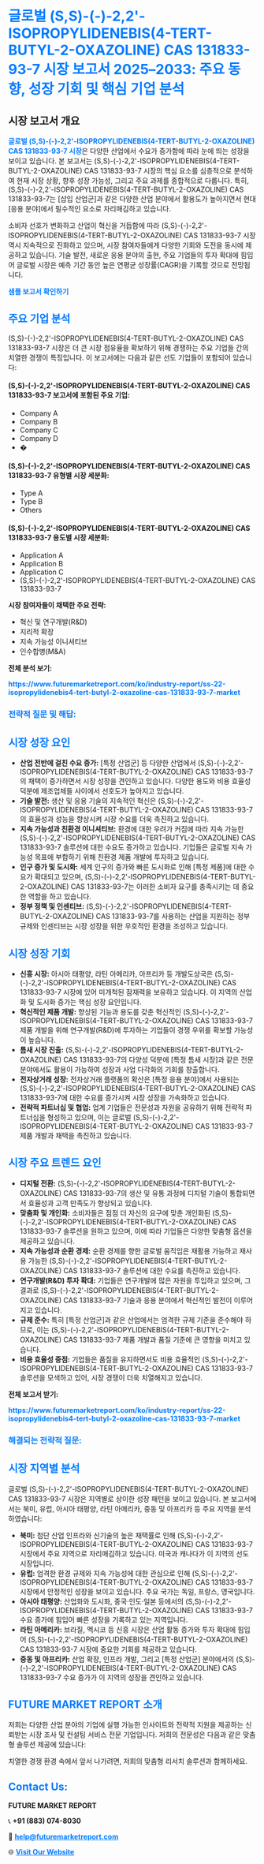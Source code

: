<h1 style="color: #007BFF;">글로벌 (S,S)-(-)-2,2'-ISOPROPYLIDENEBIS(4-TERT-BUTYL-2-OXAZOLINE) CAS 131833-93-7 시장 보고서 2025–2033: 주요 동향, 성장 기회 및 핵심 기업 분석</h1>

<section id="overview">
<h2>시장 보고서 개요</h2>
<p><a href="https://www.futuremarketreport.com/ko/industry-report/ss-22-isopropylidenebis4-tert-butyl-2-oxazoline-cas-131833-93-7-market" style="color: #007BFF; text-decoration: none;"><strong>글로벌 (S,S)-(-)-2,2'-ISOPROPYLIDENEBIS(4-TERT-BUTYL-2-OXAZOLINE) CAS 131833-93-7 시장</strong></a>은 다양한 산업에서 수요가 증가함에 따라 눈에 띄는 성장을 보이고 있습니다. 본 보고서는 (S,S)-(-)-2,2'-ISOPROPYLIDENEBIS(4-TERT-BUTYL-2-OXAZOLINE) CAS 131833-93-7 시장의 핵심 요소를 심층적으로 분석하여 현재 시장 상황, 향후 성장 가능성, 그리고 주요 과제를 종합적으로 다룹니다. 특히, (S,S)-(-)-2,2'-ISOPROPYLIDENEBIS(4-TERT-BUTYL-2-OXAZOLINE) CAS 131833-93-7는 [삽입 산업군]과 같은 다양한 산업 분야에서 활용도가 높아지면서 현대 [응용 분야]에서 필수적인 요소로 자리매김하고 있습니다.</p>
<p>소비자 선호가 변화하고 산업이 혁신을 거듭함에 따라 (S,S)-(-)-2,2'-ISOPROPYLIDENEBIS(4-TERT-BUTYL-2-OXAZOLINE) CAS 131833-93-7 시장 역시 지속적으로 진화하고 있으며, 시장 참여자들에게 다양한 기회와 도전을 동시에 제공하고 있습니다. 기술 발전, 새로운 응용 분야의 출현, 주요 기업들의 투자 확대에 힘입어 글로벌 시장은 예측 기간 동안 높은 연평균 성장률(CAGR)을 기록할 것으로 전망됩니다.</p>
</section>

<section id="overview">
<p><a href="https://www.futuremarketreport.com/ko/request-sample/reportId=112318" style="color: #007BFF; text-decoration: none;"><strong>샘플 보고서 확인하기</strong></a></p>
</section>

<section id="key-players">
<h2 style="color: #007BFF;">주요 기업 분석</h2>
<p>(S,S)-(-)-2,2'-ISOPROPYLIDENEBIS(4-TERT-BUTYL-2-OXAZOLINE) CAS 131833-93-7 시장은 더 큰 시장 점유율을 확보하기 위해 경쟁하는 주요 기업들 간의 치열한 경쟁이 특징입니다. 이 보고서에는 다음과 같은 선도 기업들이 포함되어 있습니다:</p>
<h4>(S,S)-(-)-2,2'-ISOPROPYLIDENEBIS(4-TERT-BUTYL-2-OXAZOLINE) CAS 131833-93-7 보고서에 포함된 주요 기업:</h4>
<ul><li>Company A</li><li>Company B</li><li>Company C</li><li>Company D</li><li>�</li></ul>
<h4>(S,S)-(-)-2,2'-ISOPROPYLIDENEBIS(4-TERT-BUTYL-2-OXAZOLINE) CAS 131833-93-7 유형별 시장 세분화:</h4>
<ul><li>Type A</li><li>Type B</li><li>Others</li></ul>

<h4>(S,S)-(-)-2,2'-ISOPROPYLIDENEBIS(4-TERT-BUTYL-2-OXAZOLINE) CAS 131833-93-7 용도별 시장 세분화:</h4>
<ul><li>Application A</li><li>Application B</li><li>Application C</li><li>(S,S)-(-)-2,2&#039;-ISOPROPYLIDENEBIS(4-TERT-BUTYL-2-OXAZOLINE) CAS 131833-93-7</li></ul>
<p><strong>시장 참여자들이 채택한 주요 전략:</strong></p>
<ul>
<li>혁신 및 연구개발(R&D)</li>
<li>지리적 확장</li>
<li>지속 가능성 이니셔티브</li>
<li>인수합병(M&A)</li>
</ul>
</section>

<section>
<p><strong>전체 분석 보기:</strong></p><a href="https://www.futuremarketreport.com/ko/industry-report/ss-22-isopropylidenebis4-tert-butyl-2-oxazoline-cas-131833-93-7-market" style="color: #007BFF; text-decoration: none;"><strong>https://www.futuremarketreport.com/ko/industry-report/ss-22-isopropylidenebis4-tert-butyl-2-oxazoline-cas-131833-93-7-market</strong></a>
<h3 style="color: #007BFF;">전략적 질문 및 해답:</h3>
</section>

<section id="driving-factors">
<h2 style="color: #007BFF;">시장 성장 요인</h2>
<ul>
<li><strong>산업 전반에 걸친 수요 증가:</strong> [특정 산업군] 등 다양한 산업에서 (S,S)-(-)-2,2'-ISOPROPYLIDENEBIS(4-TERT-BUTYL-2-OXAZOLINE) CAS 131833-93-7의 채택이 증가하면서 시장 성장을 견인하고 있습니다. 다양한 용도와 비용 효율성 덕분에 제조업체들 사이에서 선호도가 높아지고 있습니다.</li>
<li><strong>기술 발전:</strong> 생산 및 응용 기술의 지속적인 혁신은 (S,S)-(-)-2,2'-ISOPROPYLIDENEBIS(4-TERT-BUTYL-2-OXAZOLINE) CAS 131833-93-7의 효율성과 성능을 향상시켜 시장 수요를 더욱 촉진하고 있습니다.</li>
<li><strong>지속 가능성과 친환경 이니셔티브:</strong> 환경에 대한 우려가 커짐에 따라 지속 가능한 (S,S)-(-)-2,2'-ISOPROPYLIDENEBIS(4-TERT-BUTYL-2-OXAZOLINE) CAS 131833-93-7 솔루션에 대한 수요도 증가하고 있습니다. 기업들은 글로벌 지속 가능성 목표에 부합하기 위해 친환경 제품 개발에 투자하고 있습니다.</li>
<li><strong>인구 증가 및 도시화:</strong> 세계 인구의 증가와 빠른 도시화로 인해 [특정 제품]에 대한 수요가 확대되고 있으며, (S,S)-(-)-2,2'-ISOPROPYLIDENEBIS(4-TERT-BUTYL-2-OXAZOLINE) CAS 131833-93-7는 이러한 소비자 요구를 충족시키는 데 중요한 역할을 하고 있습니다.</li>
<li><strong>정부 정책 및 인센티브:</strong> (S,S)-(-)-2,2'-ISOPROPYLIDENEBIS(4-TERT-BUTYL-2-OXAZOLINE) CAS 131833-93-7를 사용하는 산업을 지원하는 정부 규제와 인센티브는 시장 성장을 위한 우호적인 환경을 조성하고 있습니다.</li>
</ul>
</section>

<section id="growth-opportunities">
<h2 style="color: #007BFF;">시장 성장 기회</h2>
<ul>
<li><strong>신흥 시장:</strong> 아시아 태평양, 라틴 아메리카, 아프리카 등 개발도상국은 (S,S)-(-)-2,2'-ISOPROPYLIDENEBIS(4-TERT-BUTYL-2-OXAZOLINE) CAS 131833-93-7 시장에 있어 미개척된 잠재력을 보유하고 있습니다. 이 지역의 산업화 및 도시화 증가는 핵심 성장 요인입니다.</li>
<li><strong>혁신적인 제품 개발:</strong> 향상된 기능과 용도를 갖춘 혁신적인 (S,S)-(-)-2,2'-ISOPROPYLIDENEBIS(4-TERT-BUTYL-2-OXAZOLINE) CAS 131833-93-7 제품 개발을 위해 연구개발(R&D)에 투자하는 기업들이 경쟁 우위를 확보할 가능성이 높습니다.</li>
<li><strong>틈새 시장 진출:</strong> (S,S)-(-)-2,2'-ISOPROPYLIDENEBIS(4-TERT-BUTYL-2-OXAZOLINE) CAS 131833-93-7의 다양성 덕분에 [특정 틈새 시장]과 같은 전문 분야에서도 활용이 가능하여 성장과 사업 다각화의 기회를 창출합니다.</li>
<li><strong>전자상거래 성장:</strong> 전자상거래 플랫폼의 확산은 [특정 응용 분야]에서 사용되는 (S,S)-(-)-2,2'-ISOPROPYLIDENEBIS(4-TERT-BUTYL-2-OXAZOLINE) CAS 131833-93-7에 대한 수요를 증가시켜 시장 성장을 가속화하고 있습니다.</li>
<li><strong>전략적 파트너십 및 협업:</strong> 업계 기업들은 전문성과 자원을 공유하기 위해 전략적 파트너십을 형성하고 있으며, 이는 글로벌 (S,S)-(-)-2,2'-ISOPROPYLIDENEBIS(4-TERT-BUTYL-2-OXAZOLINE) CAS 131833-93-7 제품 개발과 채택을 촉진하고 있습니다.</li>
</ul>
</section>

<section id="trending-factors">
<h2 style="color: #007BFF;">시장 주요 트렌드 요인</h2>
<ul>
<li><strong>디지털 전환:</strong> (S,S)-(-)-2,2'-ISOPROPYLIDENEBIS(4-TERT-BUTYL-2-OXAZOLINE) CAS 131833-93-7의 생산 및 유통 과정에 디지털 기술이 통합되면서 효율성과 고객 만족도가 향상되고 있습니다.</li>
<li><strong>맞춤화 및 개인화:</strong> 소비자들은 점점 더 자신의 요구에 맞춘 개인화된 (S,S)-(-)-2,2'-ISOPROPYLIDENEBIS(4-TERT-BUTYL-2-OXAZOLINE) CAS 131833-93-7 솔루션을 원하고 있으며, 이에 따라 기업들은 다양한 맞춤형 옵션을 제공하고 있습니다.</li>
<li><strong>지속 가능성과 순환 경제:</strong> 순환 경제를 향한 글로벌 움직임은 재활용 가능하고 재사용 가능한 (S,S)-(-)-2,2'-ISOPROPYLIDENEBIS(4-TERT-BUTYL-2-OXAZOLINE) CAS 131833-93-7 솔루션에 대한 수요를 촉진하고 있습니다.</li>
<li><strong>연구개발(R&D) 투자 확대:</strong> 기업들은 연구개발에 많은 자원을 투입하고 있으며, 그 결과로 (S,S)-(-)-2,2'-ISOPROPYLIDENEBIS(4-TERT-BUTYL-2-OXAZOLINE) CAS 131833-93-7 기술과 응용 분야에서 혁신적인 발전이 이루어지고 있습니다.</li>
<li><strong>규제 준수:</strong> 특히 [특정 산업군]과 같은 산업에서는 엄격한 규제 기준을 준수해야 하므로, 이는 (S,S)-(-)-2,2'-ISOPROPYLIDENEBIS(4-TERT-BUTYL-2-OXAZOLINE) CAS 131833-93-7 제품 개발과 품질 기준에 큰 영향을 미치고 있습니다.</li>
<li><strong>비용 효율성 중점:</strong> 기업들은 품질을 유지하면서도 비용 효율적인 (S,S)-(-)-2,2'-ISOPROPYLIDENEBIS(4-TERT-BUTYL-2-OXAZOLINE) CAS 131833-93-7 솔루션을 모색하고 있어, 시장 경쟁이 더욱 치열해지고 있습니다.</li>
</ul>
</section>

<section>
<p><strong>전체 보고서 받기:</strong></p><a href="https://www.futuremarketreport.com/ko/industry-report/ss-22-isopropylidenebis4-tert-butyl-2-oxazoline-cas-131833-93-7-market" style="color: #007BFF; text-decoration: none;"><strong>https://www.futuremarketreport.com/ko/industry-report/ss-22-isopropylidenebis4-tert-butyl-2-oxazoline-cas-131833-93-7-market</strong></a>
<h3 style="color: #007BFF;">해결되는 전략적 질문:</h3>
</section>

<section id="regional-analysis">
<h2 style="color: #007BFF;">시장 지역별 분석</h2>
<p>글로벌 (S,S)-(-)-2,2'-ISOPROPYLIDENEBIS(4-TERT-BUTYL-2-OXAZOLINE) CAS 131833-93-7 시장은 지역별로 상이한 성장 패턴을 보이고 있습니다. 본 보고서에서는 북미, 유럽, 아시아 태평양, 라틴 아메리카, 중동 및 아프리카 등 주요 지역을 분석하였습니다:</p>
<ul>
<li><strong>북미:</strong> 첨단 산업 인프라와 신기술의 높은 채택률로 인해 (S,S)-(-)-2,2'-ISOPROPYLIDENEBIS(4-TERT-BUTYL-2-OXAZOLINE) CAS 131833-93-7 시장에서 주요 지역으로 자리매김하고 있습니다. 미국과 캐나다가 이 지역의 선도 시장입니다.</li>
<li><strong>유럽:</strong> 엄격한 환경 규제와 지속 가능성에 대한 관심으로 인해 (S,S)-(-)-2,2'-ISOPROPYLIDENEBIS(4-TERT-BUTYL-2-OXAZOLINE) CAS 131833-93-7 시장에서 안정적인 성장을 보이고 있습니다. 주요 국가는 독일, 프랑스, 영국입니다.</li>
<li><strong>아시아 태평양:</strong> 산업화와 도시화, 중국·인도·일본 등에서의 (S,S)-(-)-2,2'-ISOPROPYLIDENEBIS(4-TERT-BUTYL-2-OXAZOLINE) CAS 131833-93-7 수요 증가에 힘입어 빠른 성장을 기록하고 있는 지역입니다.</li>
<li><strong>라틴 아메리카:</strong> 브라질, 멕시코 등 신흥 시장은 산업 활동 증가와 투자 확대에 힘입어 (S,S)-(-)-2,2'-ISOPROPYLIDENEBIS(4-TERT-BUTYL-2-OXAZOLINE) CAS 131833-93-7 시장에 중요한 기회를 제공하고 있습니다.</li>
<li><strong>중동 및 아프리카:</strong> 산업 확장, 인프라 개발, 그리고 [특정 산업군] 분야에서의 (S,S)-(-)-2,2'-ISOPROPYLIDENEBIS(4-TERT-BUTYL-2-OXAZOLINE) CAS 131833-93-7 수요 증가가 이 지역의 성장을 견인하고 있습니다.</li>
</ul>
</section>

<footer>
<h2 style="color: #007BFF;">FUTURE MARKET REPORT 소개</h2>
<p>저희는 다양한 산업 분야의 기업에 실행 가능한 인사이트와 전략적 지원을 제공하는 신뢰받는 시장 조사 및 컨설팅 서비스 전문 기업입니다. 저희의 전문성은 다음과 같은 맞춤형 솔루션 제공에 있습니다:</p>

<p>치열한 경쟁 환경 속에서 앞서 나가려면, 저희의 맞춤형 리서치 솔루션과 함께하세요.</p>

<h2 style="color: #007BFF;">Contact Us:</h2>
<p><strong>FUTURE MARKET REPORT</strong></p>
<p>📞 <strong>+91 (883) 074-8030</strong></p>
<p>📧 <strong><a href="mailto:help@futuremarketreport.com" style="color: #007BFF;">help@futuremarketreport.com</a></strong></p>
<p>🌐 <strong><a href="https://www.futuremarketreport.com/" style="color: #007BFF;">Visit Our Website</a></strong></p>
</footer>